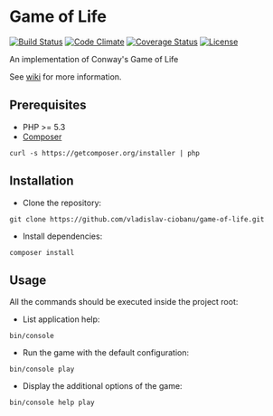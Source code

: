 Game of Life
============

[![Build Status](https://api.travis-ci.org/vladislav-ciobanu/game-of-life.svg?branch=master)](https://travis-ci.org/vladislav-ciobanu/game-of-life)
[![Code Climate](https://codeclimate.com/github/vladislav-ciobanu/game-of-life/badges/gpa.svg)](https://codeclimate.com/github/vladislav-ciobanu/game-of-life)
[![Coverage Status](https://coveralls.io/repos/vladislav-ciobanu/game-of-life/badge.svg?branch=master)](https://coveralls.io/r/vladislav-ciobanu/game-of-life?branch=master)
[![License](http://img.shields.io/:license-MIT-blue.svg)](https://github.com/vladislav-ciobanu/game-of-life/blob/master/LICENSE)

An implementation of Conway's Game of Life

See [wiki](http://en.wikipedia.org/wiki/Conway%27s_Game_of_Life) for more information.

Prerequisites
--------------------

*   PHP >= 5.3
*   [Composer](https://getcomposer.org/)
```shell
curl -s https://getcomposer.org/installer | php
```

Installation
--------------------
*   Clone the repository: 
```shell
git clone https://github.com/vladislav-ciobanu/game-of-life.git
```
*   Install dependencies:
```shell
composer install
```

Usage
--------------------
All the commands should be executed inside the project root:

*   List application help:
```shell
bin/console
```
*   Run the game with the default configuration:
```shell
bin/console play
```

*   Display the additional options of the game:
```shell
bin/console help play
```